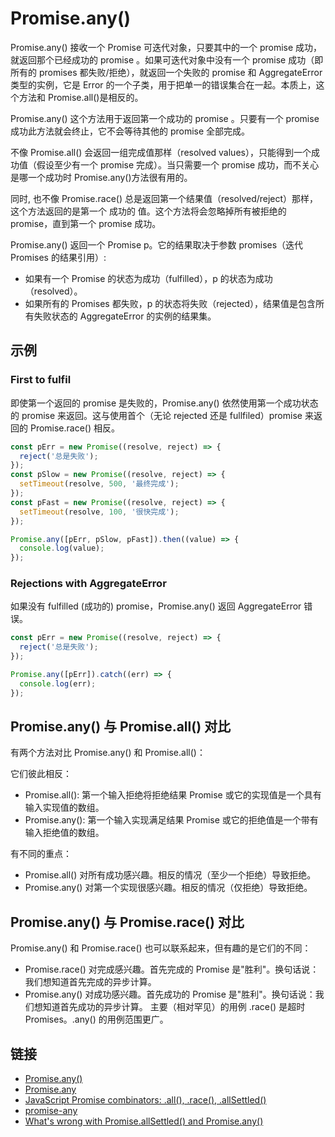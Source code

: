 # Promise.any()

Promise.any() 接收一个 Promise 可迭代对象，只要其中的一个 promise 成功，就返回那个已经成功的 promise 。如果可迭代对象中没有一个 promise 成功（即所有的 promises 都失败/拒绝），就返回一个失败的 promise 和 AggregateError 类型的实例，它是 Error 的一个子类，用于把单一的错误集合在一起。本质上，这个方法和 Promise.all()是相反的。

Promise.any() 这个方法用于返回第一个成功的 promise 。只要有一个 promise 成功此方法就会终止，它不会等待其他的 promise 全部完成。

不像 Promise.all() 会返回一组完成值那样（resolved values），只能得到一个成功值（假设至少有一个 promise 完成）。当只需要一个 promise 成功，而不关心是哪一个成功时 Promise.any()方法很有用的。

同时, 也不像 Promise.race() 总是返回第一个结果值（resolved/reject）那样，这个方法返回的是第一个 成功的 值。这个方法将会忽略掉所有被拒绝的 promise，直到第一个 promise 成功。

Promise.any() 返回一个 Promise p。它的结果取决于参数 promises（迭代 Promises 的结果引用）:

- 如果有一个 Promise 的状态为成功（fulfilled），p 的状态为成功（resolved）。
- 如果所有的 Promises 都失败，p 的状态将失败（rejected），结果值是包含所有失败状态的 AggregateError 的实例的结果集。

## 示例

### First to fulfil

即使第一个返回的 promise 是失败的，Promise.any() 依然使用第一个成功状态的 promise 来返回。这与使用首个（无论 rejected 还是 fullfiled）promise 来返回的 Promise.race() 相反。

```js
const pErr = new Promise((resolve, reject) => {
  reject('总是失败');
});
const pSlow = new Promise((resolve, reject) => {
  setTimeout(resolve, 500, '最终完成');
});
const pFast = new Promise((resolve, reject) => {
  setTimeout(resolve, 100, '很快完成');
});

Promise.any([pErr, pSlow, pFast]).then((value) => {
  console.log(value);
});
```

### Rejections with AggregateError

如果没有 fulfilled (成功的) promise，Promise.any() 返回 AggregateError 错误。

```js
const pErr = new Promise((resolve, reject) => {
  reject('总是失败');
});

Promise.any([pErr]).catch((err) => {
  console.log(err);
});
```

## Promise.any() 与 Promise.all() 对比

有两个方法对比 Promise.any() 和 Promise.all()：

它们彼此相反：

- Promise.all(): 第一个输入拒绝将拒绝结果 Promise 或它的实现值是一个具有输入实现值的数组。
- Promise.any(): 第一个输入实现满足结果 Promise 或它的拒绝值是一个带有输入拒绝值的数组。

有不同的重点：

- Promise.all() 对所有成功感兴趣。相反的情况（至少一个拒绝）导致拒绝。
- Promise.any() 对第一个实现很感兴趣。相反的情况（仅拒绝）导致拒绝。

## Promise.any() 与 Promise.race() 对比

Promise.any() 和 Promise.race() 也可以联系起来，但有趣的是它们的不同：

- Promise.race() 对完成感兴趣。首先完成的 Promise 是"胜利"。换句话说：我们想知道首先完成的异步计算。
- Promise.any() 对成功感兴趣。首先成功的 Promise 是"胜利"。换句话说：我们想知道首先成功的异步计算。
  主要（相对罕见）的用例 .race() 是超时 Promises。.any() 的用例范围更广。

## 链接

- [Promise.any()](https://developer.mozilla.org/zh-CN/docs/Web/JavaScript/Reference/Global_Objects/Promise/any)
- [Promise.any](https://tc39.es/proposal-promise-any/)
- [JavaScript Promise combinators: .all(), .race(), .allSettled()](https://2ality.com/2019/08/promise-combinators.html)
- [promise-any](https://wenjun.me/2020/02/promise-any.html)
- [What's wrong with Promise.allSettled() and Promise.any()](https://hackernoon.com/whats-wrong-with-promiseallsettled-and-promiseany-yfib64aiv)
